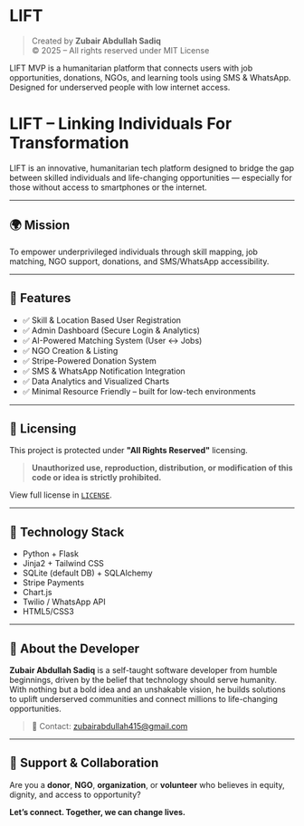 # LIFT

> Created by **Zubair Abdullah Sadiq**  
> © 2025 – All rights reserved under MIT License

LIFT MVP is a humanitarian platform that connects users with job opportunities, donations, NGOs, and learning tools using SMS & WhatsApp. Designed for underserved people with low internet access.

# LIFT – Linking Individuals For Transformation

LIFT is an innovative, humanitarian tech platform designed to bridge the gap between skilled individuals and life-changing opportunities — especially for those without access to smartphones or the internet.

---

## 🌍 Mission

To empower underprivileged individuals through skill mapping, job matching, NGO support, donations, and SMS/WhatsApp accessibility.

---

## 🚀 Features

- ✅ Skill & Location Based User Registration  
- ✅ Admin Dashboard (Secure Login & Analytics)  
- ✅ AI-Powered Matching System (User ↔ Jobs)  
- ✅ NGO Creation & Listing  
- ✅ Stripe-Powered Donation System  
- ✅ SMS & WhatsApp Notification Integration  
- ✅ Data Analytics and Visualized Charts  
- ✅ Minimal Resource Friendly – built for low-tech environments

---

## 🔐 Licensing

This project is protected under **"All Rights Reserved"** licensing.

> **Unauthorized use, reproduction, distribution, or modification of this code or idea is strictly prohibited.**

View full license in [`LICENSE`](./LICENSE).

---

## 📌 Technology Stack

- Python + Flask
- Jinja2 + Tailwind CSS
- SQLite (default DB) + SQLAlchemy
- Stripe Payments
- Chart.js
- Twilio / WhatsApp API
- HTML5/CSS3

---

## 🧠 About the Developer

**Zubair Abdullah Sadiq** is a self-taught software developer from humble beginnings, driven by the belief that technology should serve humanity. With nothing but a bold idea and an unshakable vision, he builds solutions to uplift underserved communities and connect millions to life-changing opportunities.
> 💌 Contact: zubairabdullah415@gmail.com

---

## 🤝 Support & Collaboration

Are you a **donor**, **NGO**, **organization**, or **volunteer** who believes in equity, dignity, and access to opportunity?

**Let’s connect. Together, we can change lives.**
